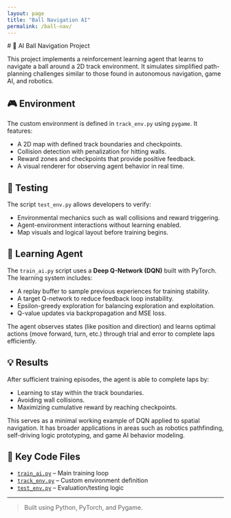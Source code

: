 ```yaml
---
layout: page
title: "Ball Navigation AI"
permalink: /ball-nav/
---
```

<div class="wrapper">
# 🧠 AI Ball Navigation Project

This project implements a reinforcement learning agent that learns to navigate a ball around a 2D track environment. It simulates simplified path-planning challenges similar to those found in autonomous navigation, game AI, and robotics.

## 🎮 Environment

The custom environment is defined in `track_env.py` using `pygame`. It features:
- A 2D map with defined track boundaries and checkpoints.
- Collision detection with penalization for hitting walls.
- Reward zones and checkpoints that provide positive feedback.
- A visual renderer for observing agent behavior in real time.

## 🧪 Testing

The script `test_env.py` allows developers to verify:
- Environmental mechanics such as wall collisions and reward triggering.
- Agent-environment interactions without learning enabled.
- Map visuals and logical layout before training begins.

## 🤖 Learning Agent

The `train_ai.py` script uses a **Deep Q-Network (DQN)** built with PyTorch. The learning system includes:
- A replay buffer to sample previous experiences for training stability.
- A target Q-network to reduce feedback loop instability.
- Epsilon-greedy exploration for balancing exploration and exploitation.
- Q-value updates via backpropagation and MSE loss.

The agent observes states (like position and direction) and learns optimal actions (move forward, turn, etc.) through trial and error to complete laps efficiently.

## 💡 Results

After sufficient training episodes, the agent is able to complete laps by:
- Learning to stay within the track boundaries.
- Avoiding wall collisions.
- Maximizing cumulative reward by reaching checkpoints.

This serves as a minimal working example of DQN applied to spatial navigation. It has broader applications in areas such as robotics pathfinding, self-driving logic prototyping, and game AI behavior modeling.

## 🔗 Key Code Files
- [`train_ai.py`](./train_ai.py) – Main training loop
- [`track_env.py`](./track_env.py) – Custom environment definition
- [`test_env.py`](./test_env.py) – Evaluation/testing logic

---

> Built using Python, PyTorch, and Pygame.
</div>
